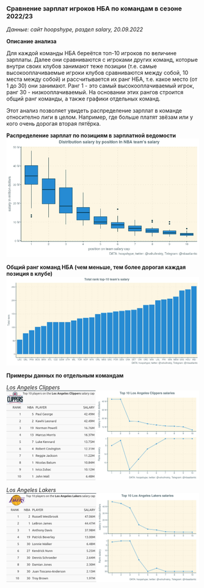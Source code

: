 ### Сравнение зарплат игроков НБА по командам в сезоне 2022/23

*Данные: сайт hoopshype, раздел salary, 20.09.2022* 

**Описание анализа**

Для каждой команды НБА береётся топ-10 игроков по величине зарплаты. Далее они сравниваются с игроками других команд, 
которые внутри своих клубов занимают теже позиции (т.е. самые высокооплачиваемые игроки клубов сравниваются между собой, 10 места между собой)
и рассчитывается их ранг НБА, т.е. какое место (от 1 до 30) они занимают. Ранг 1 - это самый высокооплачиваемый игрок, ранг 30 - низкооплачиваемый.
На основании этих рангов строится общий ранг команды, а также графики отдельных команд.

Этот анализ позволяет увидеть распределение зарплат в команде относително лиги в целом.
Например, где больше платят звёзам или у кого очень дорогая вторая пятёрка.

**Распределение зарплат по позициям в зарплатной ведомости**
![](https://raw.githubusercontent.com/shufinskiy/nba_various/main/salary/charts/distribution.jpeg)

**Общий ранг команд НБА (чем меньше, тем более дорогая каждая позиция в клубе)**
![](https://raw.githubusercontent.com/shufinskiy/nba_various/main/salary/charts/total_rank.jpeg)

**Примеры данных по отдельным командам**

*Los Angeles Clippers*
![](https://raw.githubusercontent.com/shufinskiy/nba_various/main/salary/charts/lac.png)

*Los Angeles Lakers*
![](https://raw.githubusercontent.com/shufinskiy/nba_various/main/salary/charts/lal.png)
